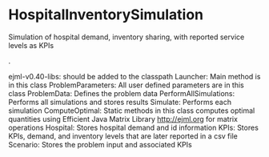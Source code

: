 # HospitalInventorySimulation
Simulation of hospital demand, inventory sharing, with reported service levels as KPIs

. 

ejml-v0.40-libs: should be added to the classpath
Launcher: Main method is in this class
ProblemParameters: All user defined parameters are in this class
ProblemData: Defines the problem data
PerformAllSimulations: Performs all simulations and stores results
Simulate: Performs each simulation
ComputeOptimal: Static methods in this class computes optimal quantities using Efficient Java Matrix Library <http://ejml.org> for matrix operations
Hospital: Stores hospital demand and id information
KPIs: Stores KPIs, demand, and inventory levels that are later reported in a csv file
Scenario: Stores the problem input and associated KPIs
